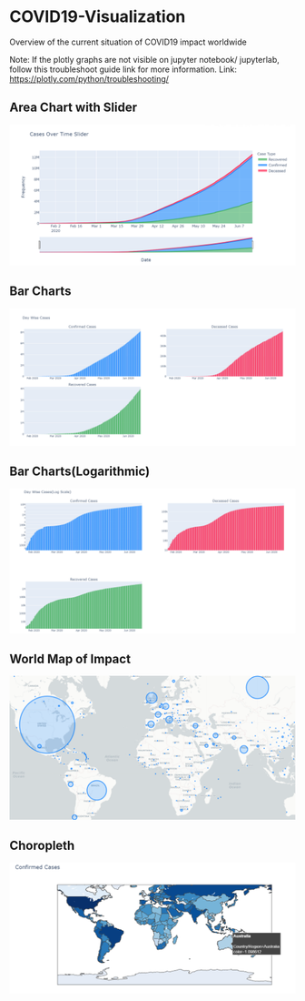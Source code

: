 # COVID19-Visualization
Overview of the current situation of COVID19 impact worldwide

Note: If the plotly graphs are not visible on jupyter notebook/ jupyterlab, follow this troubleshoot guide link for more information. 
Link: https://plotly.com/python/troubleshooting/


<h2>Area Chart with Slider</h2>

![](./images/cases_over_time.png)

<h2>Bar Charts</h2>

![](./images/day_wise_cases.png)

<h2>Bar Charts(Logarithmic)</h2>

![](./images/day_wise_cases_log.png)

<h2>World Map of Impact</h2>

![](./map/maps.png)

<h2>Choropleth</h2>

![](./choropleth/confirmed_choropleth.png)
